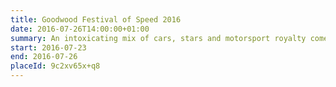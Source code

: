 ```yaml
---
title: Goodwood Festival of Speed 2016
date: 2016-07-26T14:00:00+01:00
summary: An intoxicating mix of cars, stars and motorsport royalty come together over four superb days for the largest event of its kind.
start: 2016-07-23
end: 2016-07-26
placeId: 9c2xv65x+q8
---
```

